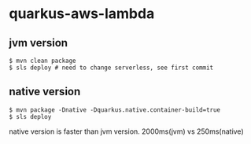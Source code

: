 # quarkus-aws-lambda

## jvm version

```shell
$ mvn clean package
$ sls deploy # need to change serverless, see first commit
```

## native version

```shell
$ mvn package -Dnative -Dquarkus.native.container-build=true 
$ sls deploy
```

native version is faster than jvm version.
2000ms(jvm) vs 250ms(native)